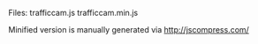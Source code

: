 Files:
trafficcam.js
trafficcam.min.js

Minified version is manually generated via http://jscompress.com/